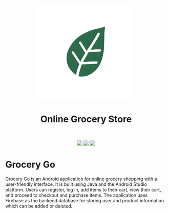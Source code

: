 <div align="center"> <img src="https://raw.githubusercontent.com/shoaibulhaque/GroceryGo/main/PhotoRoom-20230718_183805.png" height="300"/> </div>
<h1 align="center">Online Grocery Store</h1><br>


<p align="center">
  <img src="https://img.shields.io/badge/platform-Android-brightgreen.svg"/>
  <img src="https://img.shields.io/badge/language-Java-orange.svg"/>
  <img src="https://img.shields.io/badge/database-Firebase-blue.svg"/>
</p>

# Grocery Go

Grocery Go is an Android application for online grocery shopping with a user-friendly interface. It is built using Java and the Android Studio platform. Users can register, log in, add items to their cart, view their cart, and proceed to checkout and purchase items. The application uses Firebase as the backend database for storing user and product information which can be added or deleted. 
